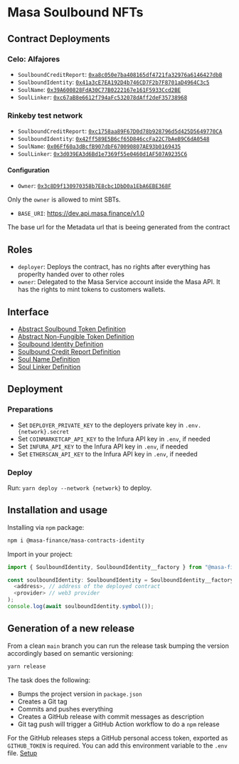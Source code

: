 # Masa Soulbound NFTs

## Contract Deployments

### Celo: Alfajores

- `SoulboundCreditReport`: [`0xa8c050e7ba408165df4721fa32976a6146427dbB`](https://alfajores-blockscout.celo-testnet.org/address/0xa8c050e7ba408165df4721fa32976a6146427dbB/transactions)
- `SoulboundIdentity`: [`0x41a3cE7EA192D4b746CD7F2b7F8701aD4964C3c5`](https://alfajores-blockscout.celo-testnet.org/address/0x41a3cE7EA192D4b746CD7F2b7F8701aD4964C3c5/transactions)
- `SoulName`: [`0x39A600828FdA30C77B0222167e161F5933Ccd2BE`](https://alfajores-blockscout.celo-testnet.org/address/0x39A600828FdA30C77B0222167e161F5933Ccd2BE/transactions)
- `SoulLinker`: [`0xc67aB8e6612f794aFc532078dAff2deF35738968`](https://alfajores-blockscout.celo-testnet.org/address/0xc67aB8e6612f794aFc532078dAff2deF35738968/transactions)

### Rinkeby test network

- `SoulboundCreditReport`: [`0xc1758aa89F67D0d78b928796d5d425D5649770CA`](https://rinkeby.etherscan.io/address/0xc1758aa89F67D0d78b928796d5d425D5649770CA)
- `SoulboundIdentity`: [`0x42ff589E5B6cf65D846ccFa22C7bAeB9C6dA0548`](https://rinkeby.etherscan.io/address/0x42ff589E5B6cf65D846ccFa22C7bAeB9C6dA0548)
- `SoulName`: [`0x06Ff60a3dBcfB907dbF670090807AE93b0169435`](https://rinkeby.etherscan.io/address/0x06Ff60a3dBcfB907dbF670090807AE93b0169435)
- `SoulLinker`: [`0x3d039EA3d6Bd1e7369f55e0460d1AF507A9235C6`](https://rinkeby.etherscan.io/address/0x3d039EA3d6Bd1e7369f55e0460d1AF507A9235C6)

#### Configuration

- `Owner`: [`0x3c8D9f130970358b7E8cbc1DbD0a1EbA6EBE368F`](https://alfajores-blockscout.celo-testnet.org/address/0x3c8D9f130970358b7E8cbc1DbD0a1EbA6EBE368F/transactions)

Only the `owner` is allowed to mint SBTs.

- `BASE_URI`: https://dev.api.masa.finance/v1.0

The base url for the Metadata url that is beeing generated from the contract

## Roles

- `deployer`: Deploys the contract, has no rights after everything has properlty handed over to other roles
- `owner`: Delegated to the Masa Service account inside the Masa API. It has the rights to mint tokens to customers
  wallets.

## Interface

- [Abstract Soulbound Token Definition](docs/tokens/SBT.md)
- [Abstract Non-Fungible Token Definition](docs/tokens/NFT.md)
- [Soulbound Identity Definition](docs/SoulboundIdentity.md)
- [Soulbound Credit Report Definition](docs/SoulboundCreditReport.md)
- [Soul Name Definition](docs/SoulName.md)
- [Soul Linker Definition](docs/SoulLinker.md)

## Deployment

### Preparations

* Set `DEPLOYER_PRIVATE_KEY` to the deployers private key in `.env.{network}.secret`
* Set `COINMARKETCAP_API_KEY` to the Infura API key in `.env`, if needed
* Set `INFURA_API_KEY` to the Infura API key in `.env`, if needed
* Set `ETHERSCAN_API_KEY` to the Infura API key in `.env`, if needed

### Deploy

Run: `yarn deploy --network {network}` to deploy.

## Installation and usage

Installing via `npm` package:

```bash
npm i @masa-finance/masa-contracts-identity
```

Import in your project:

```typescript
import { SoulboundIdentity, SoulboundIdentity__factory } from "@masa-finance/masa-contracts-identity";

const soulboundIdentity: SoulboundIdentity = SoulboundIdentity__factory.connect(
  <address>, // address of the deployed contract
  <provider> // web3 provider
);
console.log(await soulboundIdentity.symbol());
```

## Generation of a new release

From a clean `main` branch you can run the release task bumping the version accordingly based on semantic versioning:
```bash
yarn release
```

The task does the following:

* Bumps the project version in `package.json`
* Creates a Git tag
* Commits and pushes everything
* Creates a GitHub release with commit messages as description
* Git tag push will trigger a GitHub Action workflow to do a `npm` release

For the GitHub releases steps a GitHub personal access token, exported as `GITHUB_TOKEN` is required. You can add this environment variable to the `.env` file. [Setup](https://github.com/release-it/release-it#github-releases)
